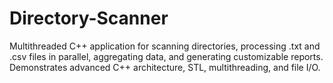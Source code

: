 # Directory-Scanner
Multithreaded C++ application for scanning directories, processing .txt and .csv files in parallel, aggregating data, and generating customizable reports. Demonstrates advanced C++ architecture, STL, multithreading, and file I/O.

